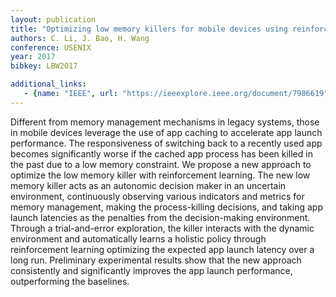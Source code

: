 ```yaml
---
layout: publication
title: "Optimizing low memory killers for mobile devices using reinforcement learning"
authors: C. Li, J. Bao, H. Wang
conference: USENIX
year: 2017
bibkey: LBW2017

additional_links:
   - {name: "IEEE", url: "https://ieeexplore.ieee.org/document/7986619"}
---
```

Different from memory management mechanisms in legacy systems, those in mobile devices leverage the use of app caching to accelerate app launch performance. The responsiveness of switching back to a recently used app becomes significantly worse if the cached app process has been killed in the past due to a low memory constraint. We propose a new approach to optimize the low memory killer with reinforcement learning. The new low memory killer acts as an autonomic decision maker in an uncertain environment, continuously observing various indicators and metrics for memory management, making the process-killing decisions, and taking app launch latencies as the penalties from the decision-making environment. Through a trial-and-error exploration, the killer interacts with the dynamic environment and automatically learns a holistic policy through reinforcement learning optimizing the expected app launch latency over a long run. Preliminary experimental results show that the new approach consistently and significantly improves the app launch performance, outperforming the baselines.

